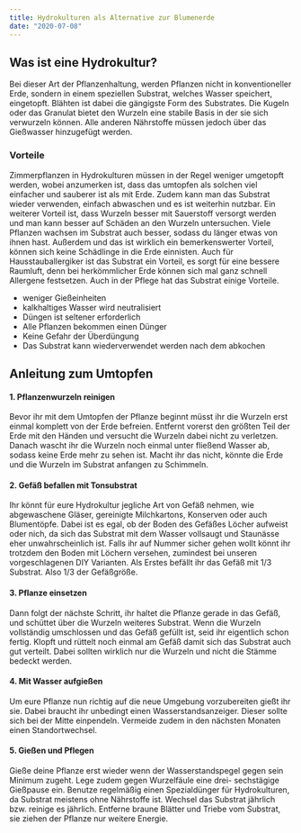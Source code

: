 ```yaml
---
title: Hydrokulturen als Alternative zur Blumenerde
date: "2020-07-08"
---
```

## Was ist eine Hydrokultur?
Bei dieser Art der Pflanzenhaltung, werden Pflanzen nicht in konventioneller Erde, sondern in
einem speziellen Substrat, welches Wasser speichert, eingetopft. Blähten ist dabei die gängigste
Form des Substrates. Die Kugeln oder das Granulat bietet den Wurzeln eine stabile Basis in der
sie sich verwurzeln können. Alle anderen Nährstoffe müssen jedoch über das Gießwasser
hinzugefügt werden.

### Vorteile
Zimmerpflanzen in Hydrokulturen müssen in der Regel weniger umgetopft werden, wobei anzumerken ist, dass das umtopfen als solchen viel einfacher und sauberer ist als mit Erde. Zudem kann man das Substrat wieder verwenden, einfach abwaschen und es ist weiterhin nutzbar. Ein weiterer Vorteil ist, dass Wurzeln besser mit Sauerstoff versorgt werden und man kann besser auf Schäden an den Wurzeln untersuchen. Viele Pflanzen wachsen im Substrat auch besser, sodass du länger etwas von ihnen hast. Außerdem und das ist wirklich ein bemerkenswerter Vorteil, können sich keine Schädlinge in die Erde einnisten. Auch für Hausstauballergiker ist das Substrat ein Vorteil, es sorgt für eine bessere Raumluft, denn bei herkömmlicher Erde können sich mal ganz schnell Allergene festsetzen. Auch in der Pflege hat das Substrat einige Vorteile.

- weniger Gießeinheiten
- kalkhaltiges Wasser wird neutralisiert
- Düngen ist seltener erforderlich
- Alle Pflanzen bekommen einen Dünger
- Keine Gefahr der Überdüngung
- Das Substrat kann wiederverwendet werden nach dem abkochen

## Anleitung zum Umtopfen

#### 1. Pflanzenwurzeln reinigen
Bevor ihr mit dem Umtopfen der Pflanze beginnt müsst ihr die Wurzeln erst einmal komplett von der Erde befreien. Entfernt vorerst den größten Teil der Erde mit den Händen und versucht die
 Wurzeln dabei nicht zu verletzen. Danach wascht ihr die Wurzeln noch einmal unter fließend
 Wasser ab, sodass keine Erde mehr zu sehen ist. Macht ihr das nicht, könnte die Erde und die
 Wurzeln im Substrat anfangen zu Schimmeln.

#### 2. Gefäß befallen mit Tonsubstrat
Ihr könnt für eure Hydrokultur jegliche Art von Gefäß nehmen, wie abgewaschene Gläser, gereinigte Milchkartons, Konserven oder auch Blumentöpfe. Dabei ist es egal, ob der Boden des Gefäßes Löcher aufweist oder nich, da sich das Substrat mit dem Wasser vollsaugt und Staunässe eher unwahrscheinlich ist. Falls ihr auf Nummer sicher gehen wollt könnt ihr trotzdem den Boden mit Löchern versehen, zumindest bei unseren vorgeschlagenen DIY Varianten. Als Erstes befällt ihr das Gefäß mit 1/3 Substrat. Also 1/3 der Gefäßgröße.

#### 3. Pflanze einsetzen
Dann folgt der nächste Schritt, ihr haltet die Pflanze gerade in das Gefäß, und schüttet über die Wurzeln weiteres Substrat. Wenn die Wurzeln vollständig umschlossen und das Gefäß gefüllt ist, seid ihr eigentlich schon fertig. Klopft und rüttelt noch einmal am Gefäß damit sich das Substrat auch gut verteilt. Dabei sollten wirklich nur die Wurzeln und nicht die Stämme bedeckt werden.

#### 4. Mit Wasser aufgießen
Um eure Pflanze nun richtig auf die neue Umgebung vorzubereiten gießt ihr sie. Dabei braucht ihr unbedingt einen Wasserstandsanzeiger. Dieser sollte sich bei der Mitte einpendeln. Vermeide zudem in den nächsten Monaten einen Standortwechsel.

#### 5. Gießen und Pflegen
Gieße deine Pflanze erst wieder wenn der Wasserstandspegel gegen sein Minimum zugeht. Lege zudem gegen Wurzelfäule eine drei- sechstägige Gießpause ein. Benutze regelmäßig einen Spezialdünger für Hydrokulturen, da Substrat meistens ohne Nährstoffe ist. Wechsel das Substrat jährlich bzw. reinige es jährlich. Entferne braune Blätter und Triebe vom Substrat, sie ziehen der Pflanze nur weitere Energie.